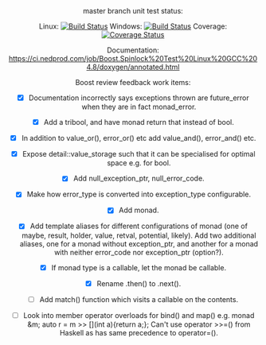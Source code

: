 <center>
master branch unit test status:

Linux: [![Build Status](https://ci.nedprod.com/job/Boost.Spinlock%20Test%20Linux%20GCC%204.8/badge/icon)](https://ci.nedprod.com/job/Boost.Spinlock%20Test%20Linux%20GCC%204.8/) Windows: [![Build Status](https://ci.nedprod.com/job/Boost.Spinlock%20Test%20Win8%20VS2014/badge/icon)](https://ci.nedprod.com/job/Boost.Spinlock%20Test%20Win8%20VS2014/) Coverage: [![Coverage Status](https://coveralls.io/repos/ned14/boost.spinlock/badge.svg?branch=master)](https://coveralls.io/r/ned14/boost.spinlock?branch=master)

Documentation: https://ci.nedprod.com/job/Boost.Spinlock%20Test%20Linux%20GCC%204.8/doxygen/annotated.html

Boost review feedback work items:
 - [x] Documentation incorrectly says exceptions thrown are future_error when they are in fact monad_error.
 - [x] Add a tribool, and have monad return that instead of bool.
 - [x] In addition to value_or(), error_or() etc add value_and(), error_and() etc.
 - [x] Expose detail::value_storage such that it can be specialised for optimal space e.g. for bool.
 - [x] Add null_exception_ptr, null_error_code.
 - [x] Make how error_type is converted into exception_type configurable.
 - [x] Add monad<void>.
 - [x] Add template aliases for different configurations of monad<T> (one of maybe, result, holder, value, retval, potential, likely). Add two additional aliases, one for a monad without exception_ptr, and another for a monad with neither error_code nor exception_ptr (option<T>?).
 - [x] If monad type is a callable, let the monad be callable.
 - [x] Rename .then() to .next().
 
 - [ ] Add match() function which visits a callable on the contents.
 - [ ] Look into member operator overloads for bind() and map() e.g. monad<int> &m; auto r = m >> [](int a){return a;}; Can't use operator >>=() from Haskell as has same precedence to operator=().
 
</center>
